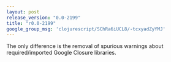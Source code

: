 ```yaml
---
layout: post
release_version: "0.0-2199"
title: "r0.0-2199"
google_group_msg: 'clojurescript/SChRa6iUCL8/-tcxyadZyYMJ'
---
```


The only difference is the removal of spurious warnings about required/imported Google Closure libraries.
